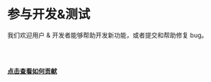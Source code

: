 # 参与开发&测试

我们欢迎用户 & 开发者能够帮助开发新功能，或者提交和帮助修复 bug。

<br><br>

[**点击查看如何贡献**](https://git-scm.com/book/zh/v2/GitHub-%E5%AF%B9%E9%A1%B9%E7%9B%AE%E5%81%9A%E5%87%BA%E8%B4%A1%E7%8C%AE)